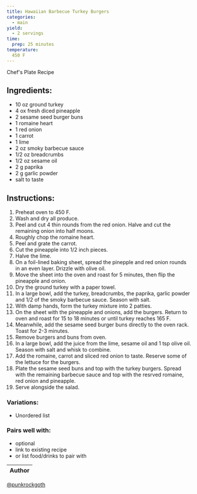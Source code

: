 ```yaml
---
title: Hawaiian Barbecue Turkey Burgers
categories:
  - main
yield:
  - 2 servings
time:  
  prep: 25 minutes
temperature:
  450 F
---
```


Chef's Plate Recipe

## Ingredients:
* 10 oz ground turkey
* 4 ox fresh diced pineapple
* 2 sesame seed burger buns
* 1 romaine heart
* 1 red onion
* 1 carrot
* 1 lime
* 2 oz smoky barbecue sauce
* 1/2 oz breadcrumbs
* 1/2 oz sesame oil
* 2 g paprika
* 2 g garlic powder
* salt to taste
 
## Instructions:
1. Preheat oven to 450 F.
2. Wash and dry all produce.
3. Peel and cut 4 thin rounds from the red onion. Halve and cut the remaining onion into half moons.
4. Roughly chop the romaine heart.
5. Peel and grate the carrot.
6. Cut the pineapple into 1/2 inch pieces.
7. Halve the lime.
8. On a foil-lined baking sheet, spread the pinepple and red onion rounds in an even layer. Drizzle with olive oil.
9. Move the sheet into the oven and roast for 5 minutes, then flip the pineapple and onion.
10. Dry the ground turkey with a paper towel.
11. In a large bowl, add the turkey, breadcrumbs, the paprika, garlic powder and 1/2 of the smoky barbecue sauce. Season with salt.
12. With damp hands, form the turkey mixture into 2 patties.
13. On the sheet with the pineapple and onions, add the burgers. Return to oven and roast for 15 to 18 minutes or until turkey reaches 165 F.
14. Meanwhile, add the sesame seed burger buns directly to the oven rack. Toast for 2-3 minutes.
15. Remove burgers and buns from oven.
16. In a large bowl, add the juice from the lime, sesame oil and 1 tsp olive oil. Season with salt and whisk to combine.
17. Add the romaine, carrot and sliced red onion to taste. Reserve some of the lettuce for the burgers.
18. Plate the sesame seed buns and top with the turkey burgers. Spread with the remaining barbecue sauce and top with the resrved romaine, red onion and pineapple.
19. Serve alongside the salad.


### Variations:
* Unordered list

### Pairs well with:
* optional
* link to existing recipe
* or list food/drinks to pair with

Author |
------ |
[@punkrockgoth](https://github.com/punkrockgoth)
